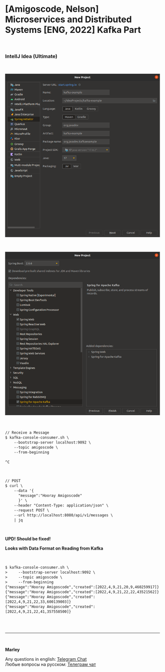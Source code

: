 # [Amigoscode, Nelson] Microservices and Distributed Systems [ENG, 2022] Kafka Part


<br/>

### IntellJ Idea (Ultimate)


<br/>

![Application](/img/pic01.png?raw=true)


<br/>

![Application](/img/pic02.png?raw=true)


<br/>

```
// Receive a Message
$ kafka-console-consumer.sh \
    --bootstrap-server localhost:9092 \
    --topic amigoscode \
    --from-beginning

^C
```

<br/>

```
// POST
$ curl \
    --data '{
      "message":"Hooray Amigoscode"
      }' \
    --header "Content-Type: application/json" \
    --request POST \
    --url http://localhost:8080/api/v1/messages \
    | jq
```

<br/>

**UPD! Should be fixed!**

**Looks with Data Format on Reading from Kafka**

<br/>

```
$ kafka-console-consumer.sh \
>     --bootstrap-server localhost:9092 \
>     --topic amigoscode \
>     --from-beginning
{"message":"Hooray Amigoscode","created":[2022,4,9,21,20,9,460259917]}
{"message":"Hooray Amigoscode","created":[2022,4,9,21,22,22,43521562]}
{"message":"Hooray Amigoscode","created":[2022,4,9,21,22,33,600139003]}
{"message":"Hooray Amigoscode","created":[2022,4,9,21,22,41,357558500]}
```

<br/><br/>

---

<br/>

**Marley**

Any questions in english: <a href="https://javadev.org/chat/">Telegram Chat</a>  
Любые вопросы на русском: <a href="https://javadev.ru/chat/">Телеграм чат</a>
